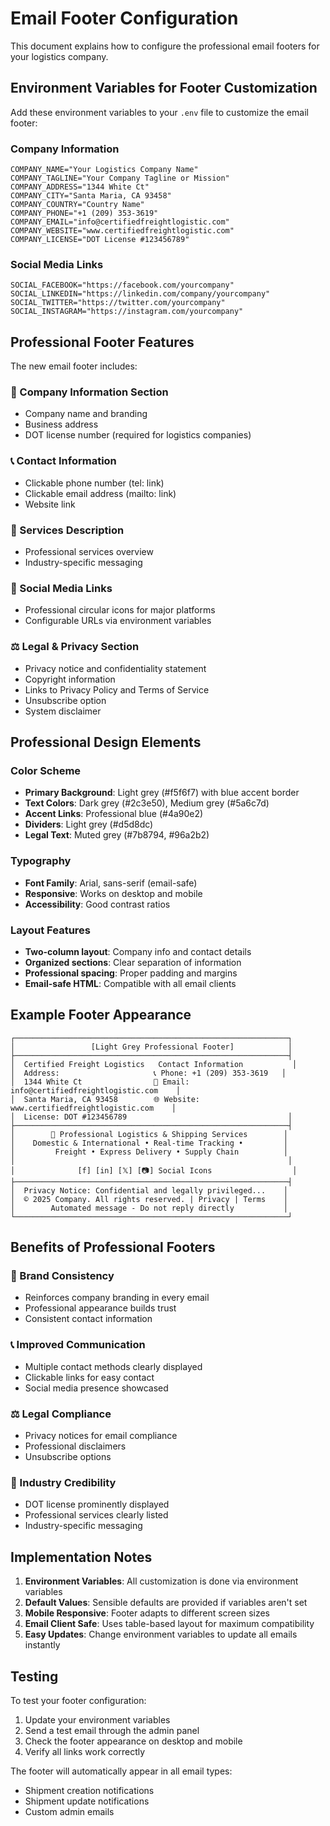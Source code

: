 # Email Footer Configuration

This document explains how to configure the professional email footers for your logistics company.

## Environment Variables for Footer Customization

Add these environment variables to your `.env` file to customize the email footer:

### Company Information
```
COMPANY_NAME="Your Logistics Company Name"
COMPANY_TAGLINE="Your Company Tagline or Mission"
COMPANY_ADDRESS="1344 White Ct"
COMPANY_CITY="Santa Maria, CA 93458"
COMPANY_COUNTRY="Country Name"
COMPANY_PHONE="+1 (209) 353-3619"
COMPANY_EMAIL="info@certifiedfreightlogistic.com"
COMPANY_WEBSITE="www.certifiedfreightlogistic.com"
COMPANY_LICENSE="DOT License #123456789"
```

### Social Media Links
```
SOCIAL_FACEBOOK="https://facebook.com/yourcompany"
SOCIAL_LINKEDIN="https://linkedin.com/company/yourcompany"
SOCIAL_TWITTER="https://twitter.com/yourcompany"
SOCIAL_INSTAGRAM="https://instagram.com/yourcompany"
```

## Professional Footer Features

The new email footer includes:

### 📍 Company Information Section
- Company name and branding
- Business address
- DOT license number (required for logistics companies)

### 📞 Contact Information
- Clickable phone number (tel: link)
- Clickable email address (mailto: link)
- Website link

### 🚚 Services Description
- Professional services overview
- Industry-specific messaging

### 📱 Social Media Links
- Professional circular icons for major platforms
- Configurable URLs via environment variables

### ⚖️ Legal & Privacy Section
- Privacy notice and confidentiality statement
- Copyright information
- Links to Privacy Policy and Terms of Service
- Unsubscribe option
- System disclaimer

## Professional Design Elements

### Color Scheme
- **Primary Background**: Light grey (#f5f6f7) with blue accent border
- **Text Colors**: Dark grey (#2c3e50), Medium grey (#5a6c7d)
- **Accent Links**: Professional blue (#4a90e2)
- **Dividers**: Light grey (#d5d8dc)
- **Legal Text**: Muted grey (#7b8794, #96a2b2)

### Typography
- **Font Family**: Arial, sans-serif (email-safe)
- **Responsive**: Works on desktop and mobile
- **Accessibility**: Good contrast ratios

### Layout Features
- **Two-column layout**: Company info and contact details
- **Organized sections**: Clear separation of information
- **Professional spacing**: Proper padding and margins
- **Email-safe HTML**: Compatible with all email clients

## Example Footer Appearance

```
┌─────────────────────────────────────────────────────────────┐
│                 [Light Grey Professional Footer]            │
├─────────────────────────────────────────────────────────────┤
│  Certified Freight Logistics   Contact Information           │
│  Address:                     📞 Phone: +1 (209) 353-3619   │
│  1344 White Ct                📧 Email: info@certifiedfreightlogistic.com    │
│  Santa Maria, CA 93458        🌐 Website: www.certifiedfreightlogistic.com    │
│  License: DOT #123456789                                    │
├─────────────────────────────────────────────────────────────┤
│        🚚 Professional Logistics & Shipping Services        │
│    Domestic & International • Real-time Tracking •         │
│         Freight • Express Delivery • Supply Chain          │
│                                                             │
│              [f] [in] [𝕏] [📷] Social Icons                  │
├─────────────────────────────────────────────────────────────┤
│  Privacy Notice: Confidential and legally privileged...    │
│  © 2025 Company. All rights reserved. | Privacy | Terms    │
│        Automated message - Do not reply directly           │
└─────────────────────────────────────────────────────────────┘
```

## Benefits of Professional Footers

### 🎯 Brand Consistency
- Reinforces company branding in every email
- Professional appearance builds trust
- Consistent contact information

### 📞 Improved Communication
- Multiple contact methods clearly displayed
- Clickable links for easy contact
- Social media presence showcased

### ⚖️ Legal Compliance
- Privacy notices for email compliance
- Professional disclaimers
- Unsubscribe options

### 🚚 Industry Credibility
- DOT license prominently displayed
- Professional services clearly listed
- Industry-specific messaging

## Implementation Notes

1. **Environment Variables**: All customization is done via environment variables
2. **Default Values**: Sensible defaults are provided if variables aren't set
3. **Mobile Responsive**: Footer adapts to different screen sizes
4. **Email Client Safe**: Uses table-based layout for maximum compatibility
5. **Easy Updates**: Change environment variables to update all emails instantly

## Testing

To test your footer configuration:
1. Update your environment variables
2. Send a test email through the admin panel
3. Check the footer appearance on desktop and mobile
4. Verify all links work correctly

The footer will automatically appear in all email types:
- Shipment creation notifications
- Shipment update notifications
- Custom admin emails
